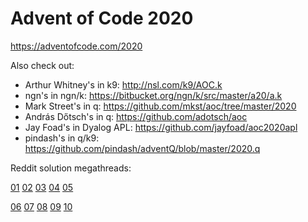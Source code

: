 # Advent of Code 2020

https://adventofcode.com/2020

Also check out:

- Arthur Whitney's in k9: http://nsl.com/k9/AOC.k
- ngn's in ngn/k: https://bitbucket.org/ngn/k/src/master/a20/a.k
- Mark Street's in q: https://github.com/mkst/aoc/tree/master/2020
- András Dőtsch's in q: https://github.com/adotsch/aoc
- Jay Foad's in Dyalog APL: https://github.com/jayfoad/aoc2020apl
- pindash's in q/k9: https://github.com/pindash/adventQ/blob/master/2020.q

Reddit solution megathreads:

[01](https://www.reddit.com/r/adventofcode/comments/k4e4lm/2020_day_1_solutions/) [02](https://www.reddit.com/r/adventofcode/comments/k52psu/2020_day_02_solutions/) [03](https://www.reddit.com/r/adventofcode/comments/k5qsrk/2020_day_03_solutions/) [04](https://www.reddit.com/r/adventofcode/comments/k6e8sw/2020_day_04_solutions/) [05](https://www.reddit.com/r/adventofcode/comments/k71h6r/2020_day_05_solutions/)

[06](https://www.reddit.com/r/adventofcode/comments/k7ndux/2020_day_06_solutions/) [07](https://www.reddit.com/r/adventofcode/comments/k8a31f/2020_day_07_solutions/) [08](https://www.reddit.com/r/adventofcode/comments/k8xw8h/2020_day_08_solutions/) [09](https://www.reddit.com/r/adventofcode/comments/k9lfwj/2020_day_09_solutions/) [10](https://www.reddit.com/r/adventofcode/comments/ka8z8x/2020_day_10_solutions/)

